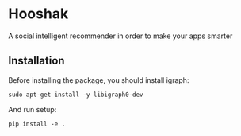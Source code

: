 # Hooshak
A social intelligent recommender in order to make your apps smarter

## Installation

Before installing the package, you should install igraph:
```
sudo apt-get install -y libigraph0-dev
```

And run setup:
```
pip install -e .
```
